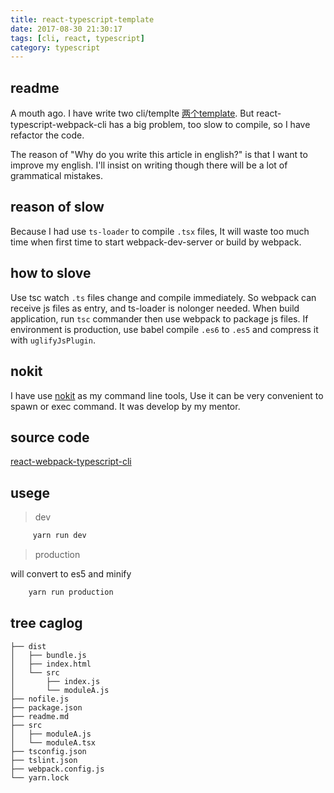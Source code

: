 ```yaml
---
title: react-typescript-template
date: 2017-08-30 21:30:17
tags: [cli, react, typescript]
category: typescript
---
```


## readme

A mouth ago. I have write two cli/templte [两个template](http://garychang.cn/2017/05/14/cli-react/).
But react-typescript-webpack-cli has a big problem, too slow to compile, so I have refactor the code.

The reason of "Why do you write this article in english?" is that I want to improve my english. 
I'll insist on writing though there will be a lot of grammatical mistakes.

<!-- more -->

## reason of slow

Because I had use `ts-loader` to compile `.tsx` files, It will waste too much time when first time to
start webpack-dev-server or build by webpack.

## how to slove

Use tsc watch `.ts` files change and compile immediately. So webpack can receive js files as entry, and
ts-loader is nolonger needed.
When build application, run `tsc` commander then use webpack to package js files. If environment is 
production, use babel compile `.es6` to `.es5` and compress it with `uglifyJsPlugin`.

## nokit

I have use [nokit](https://github.com/ysmood/nokit) as my command line tools, Use it can be very convenient 
to spawn or exec command. It was develop by my mentor.

## source code 

[react-webpack-typescript-cli](https://github.com/GaryChangCN/react-webpack-typescript-cli)

## usege

> dev

```bash
     yarn run dev
```

> production

will convert to es5 and minify

```bash
    yarn run production
```

## tree caglog

```
├── dist
│   ├── bundle.js
│   ├── index.html
│   └── src
│       ├── index.js
│       └── moduleA.js
├── nofile.js
├── package.json
├── readme.md
├── src
│   ├── moduleA.js
│   └── moduleA.tsx
├── tsconfig.json
├── tslint.json
├── webpack.config.js
└── yarn.lock
```